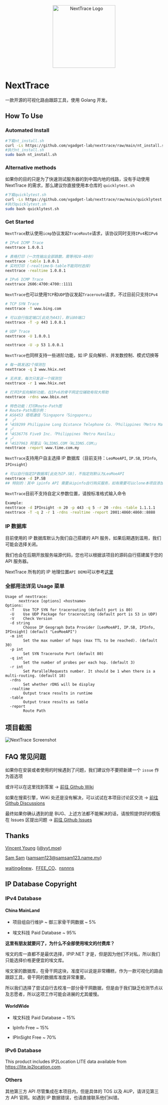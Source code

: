 <div align="center">

<img src="asset/logo.png" height="200px" alt="NextTrace Logo"/>

</div>

# NextTrace

一款开源的可视化路由跟踪工具，使用 Golang 开发。

## How To Use

### Automated Install

```bash
#下载nt_install.sh
curl -Ls https://github.com/xgadget-lab/nexttrace/raw/main/nt_install.sh -O
#执行nt_install.sh
sudo bash nt_install.sh
```

### Alternative methods

如果你的目的只是为了快速测试服务器的到中国内地的线路，没有手动使用 NextTrace 的需求，那么建议你直接使用本仓库的 `quicklytest.sh`

```bash
#下载quicklytest.sh
curl -Ls https://github.com/xgadget-lab/nexttrace/raw/main/quicklytest.sh -O
#执行quicklytest.sh
sudo bash quicklytest.sh
```

### Get Started

`NextTrace`默认使用`icmp`协议发起`TraceRoute`请求，该协议同时支持`IPv4`和`IPv6`

```bash
# IPv4 ICMP Trace
nexttrace 1.0.0.1

# 表格打印（一次性输出全部跳数，需等待20-40秒）
nexttrace -table 1.0.0.1
# 实时打印 (-realtime与-table不能同时选择)
nexttrace -realtime 1.0.0.1

# IPv6 ICMP Trace
nexttrace 2606:4700:4700::1111
```

`NextTrace`也可以使用`TCP`和`UDP`协议发起`Traceroute`请求，不过目前只支持`IPv4`

```bash
# TCP SYN Trace
nexttrace -T www.bing.com

# 可以自行指定端口[此处为443]，默认80端口
nexttrace -T -p 443 1.0.0.1

# UDP Trace
nexttrace -U 1.0.0.1

nexttrace -U -p 53 1.0.0.1
```

`NextTrace`也同样支持一些进阶功能，如 IP 反向解析、并发数控制、模式切换等

```bash
# 每一跳发送2个探测包
nexttrace -q 2 www.hkix.net

# 无并发，每次只发送一个探测包
nexttrace -r 1 www.hkix.net

# 打开IP反向解析功能，在IPv6的骨干网定位辅助有较大帮助
nexttrace -rdns www.bbix.net

# 特色功能：打印Route-Path图
# Route-Path图示例：
# AS6453 塔塔通信「Singapore『Singapore』」
#  ╭╯
# ╰AS9299 Philippine Long Distance Telephone Co.「Philippines『Metro Manila』」
# ╭╯
# ╰AS36776 Five9 Inc.「Philippines『Metro Manila』」
# ╭╯
# ╰AS37963 阿里云「ALIDNS.COM『ALIDNS.COM』」
nexttrace -report www.time.com.my
```

`NextTrace`支持用户自主选择 IP 数据库（目前支持：`LeoMoeAPI`, `IP.SB`, `IPInfo`, `IPInsight`）

```bash
# 可以自行指定IP数据库[此处为IP.SB]，不指定则默认为LeoMoeAPI
nexttrace -d IP.SB
## 特别的：其中 ipinfo API 需要从ipinfo自行购买服务，如有需要可以clone本项目添加其提供的token自行编译
```

`NextTrace`目前不支持自定义参数位置，请按标准格式输入命令

```bash
Example:
nexttrace -d IPInsight -m 20 -p 443 -q 5 -r 20 -rdns -table 1.1.1.1
nexttrace -T -q 2 -r 1 -rdns -realtime -report 2001:4860:4860::8888
```

### IP 数据库

目前使用的 IP 数据库默认为我们自己搭建的 API 服务，如果后期遇到滥用，我们可能会选择关闭。

我们也会在后期开放服务端源代码，您也可以根据该项目的源码自行搭建属于您的 API 服务器。

NextTrace 所有的的 IP 地理位置`API DEMO`可以参考[这里](https://github.com/xgadget-lab/nexttrace/blob/main/ipgeo/)

### 全部用法详见 Usage 菜单

```shell
Usage of nexttrace:
      nexttrace [options] <hostname>
Options:
  -T    Use TCP SYN for tracerouting (default port is 80)
  -U    Use UDP Package for tracerouting (default port is 53 in UDP)
  -V    Check Version
  -d string
        Choose IP Geograph Data Provider [LeoMoeAPI, IP.SB, IPInfo, IPInsight] (default "LeoMoeAPI")
  -m int
        Set the max number of hops (max TTL to be reached). (default 30)
  -p int
        Set SYN Traceroute Port (default 80)
  -q int
        Set the number of probes per each hop. (default 3)
  -r int
        Set ParallelRequests number. It should be 1 when there is a multi-routing. (default 18)
  -rdns
        Set whether rDNS will be display
  -realtime
        Output trace results in runtime
  -table
        Output trace results as table
  -report
        Route Path

```

## 项目截图

![NextTrace Screenshot](asset/screenshot.png)

## FAQ 常见问题

如果你在安装或者使用的时候遇到了问题，我们建议你不要把新建一个 `issue` 作为首选项

或许可以在这里找到答案 -> [前往 Github Wiki](https://github.com/xgadget-lab/nexttrace/wiki/FAQ---%E5%B8%B8%E8%A7%81%E9%97%AE%E9%A2%98%E8%A7%A3%E7%AD%94)

如果在搜索引擎，WiKi 处还是没有解决，可以试试在本项目讨论区交流 -> [前往 Github Discussions](https://github.com/xgadget-lab/nexttrace/discussions)

最终如果你确认遇到的是 BUG、上述方法都不能解决的话，请按照提供好的模版在 Issues 区提出问题 -> [前往 Github Issues](https://github.com/xgadget-lab/nexttrace/issues)

## Thanks

[Vincent Young](https://github.com/missuo) (i@yyt.moe)

[Sam Sam](https://github.com/samleong123) (samsam123@samsam123.name.my)

[waiting4new](https://github.com/waiting4new)、[FFEE_CO](https://github.com/fkx4-p)、[nsnnns](https://github.com/tsosunchia)

## IP Database Copyright

### IPv4 Database

#### China MainLand

- 项目组自行维护 ~ 御三家骨干网数据 ~ 5%

- 埃文科技 Paid Database ~ 95%

**这里有朋友就要问了，为什么不全部使用埃文的付费库？**

埃文的库一直都不是最优选择，IPIP.NET 才是，但是因为他们不对私，所以我们只能选择价格更便宜的埃文库。

埃文家的数据库，在骨干网这块，准度可以说是非常糟糕，作为一款可视化的路由跟踪工具，骨干网的数据库准度非常重要。

所以我们选择了尝试自行去校准一部分骨干网数据，但是由于我们缺乏检测节点以及志愿者，所以这项工作可能会进展的尤其缓慢。

#### WorldWide

- 埃文科技 Paid Database ~ 15%

- IpInfo Free ~ 15%

- IPInSight Free ~ 70%

### IPv6 Database

This product includes IP2Location LITE data available from <a href="https://lite.ip2location.com">https://lite.ip2location.com</a>.

### Others

其他第三方 API 尽管集成在本项目内，但是具体的 TOS 以及 AUP，请详见第三方 API 官网。如遇到 IP 数据错误，也请直接联系他们纠错。
